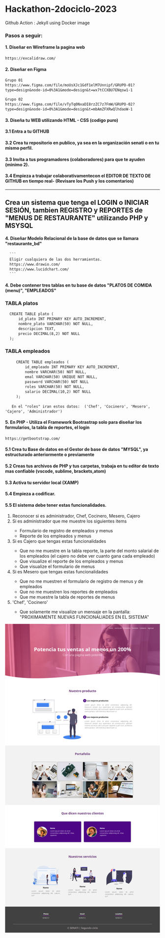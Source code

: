 # Hackathon-2dociclo-2023
Github Action : Jekyll using Docker image
<h3>Pasos a seguir:</h3>
<h4> 1. Diseñar en Wireframe la pagina web </h4>

   ```
   https://excalidraw.com/
   ```

<h4> 2. Diseñar en Figma </h4>

   ```
   Grupo 01
   https://www.figma.com/file/moUsXJc1Gdf1elM7Unnipf/GRUPO-01?type=design&node-id=0%3A1&mode=design&t=wx7tCCXBU7ENqsw1-1
   ```

   ```
   Grupo 02
   https://www.figma.com/file/vTyTq0NxaDI8rzZC7z7FmW/GRUPO-02?type=design&node-id=0%3A1&mode=design&t=mbAmZFXRwQlhdaoW-1
   ```

 <h4> 3. Diseña tu WEB utilizando HTML - CSS (codigo puro) </h4>
 <h4> 3.1 Entra a tu GITHUB </h4>  
 <h4> 3.2 Crea tu repositorio en publico, ya sea en la organización senati o en tu mismo perfil. </h4>
 <h4> 3.3 Invita a tus programadores (colaboradores) para que te ayuden (minimo 2). </h4>
 <h4> 3.4 Empieza a trabajar colaborativamentecon el EDITOR DE TEXTO DE GITHUB en tiempo real- (Revisare los Push y los comentarios) </h4>
 
 <hr/>
 <h2>Crea un sistema que tenga el LOGIN o INICIAR SESIÓN, tambien REGISTRO y REPORTES de "MENUS DE RESTAURANTE" utilizando PHP y MSYSQL</h4>
 <h4> 4. Diseñar Modelo Relacional de la base de datos que se llamara "restaurante_bd" </h4>
   
      ```
      Eligir cualquiera de las dos herramientas.
      https://www.drawio.com/
      https://www.lucidchart.com/
      ```
 <h4> 4. Debe contener tres tablas en tu base de datos "PLATOS DE COMIDA (menu)", "EMPLEADOS"  </h4>

<h3> TABLA platos</h3>
       
   
      CREATE TABLE plato (
          id_plato INT PRIMARY KEY AUTO_INCREMENT,
          nombre_plato VARCHAR(50) NOT NULL,
          descripcion TEXT,
          precio DECIMAL(8,2) NOT NULL
      );
    

<h3> TABLA empleados</h3>
       
    
         CREATE TABLE empleados (
             id_empleado INT PRIMARY KEY AUTO_INCREMENT,
             nombre VARCHAR(50) NOT NULL,
             emal VARCHAR(50) UNIQUE NOT NULL,
             password VARCHAR(50) NOT NULL
             roles VARCHAR(50) NOT NULL,
             salario DECIMAL(10,2) NOT NULL
         );

       En el "roles" iran estos datos:  ('Chef', 'Cocinero', 'Mesero', 'Cajero', 'Administrador')
    
 <h4> 5. En PHP - Utiliza el Framework Bootrastrap solo para diseñar los formularios, la tabla de reportes, el login </h4>

   ```
   https://getbootstrap.com/
   ```

 <h4> 5.1 Crea tu Base de datos en el Gestor de base de datos "MYSQL", ya estructurado anteriormente o previamente</h4>
 <h4> 5.2 Creas tus archivos de PHP y tus carpetas, trabaja en tu editor de texto mas confiable (vscode, sublime, brackets,atom)</h4>  
 <h4> 5.3 Activa tu servidor local (XAMP)</h4>
 <h4> 5.4 Empieza a codificar. </h4>
 <h4> 5.5 El sistema debe tener estas funcionalidades. </h4>
    <ol>
       <li>Reconocer si es administrador, Chef, Cocinero, Mesero, Cajero</li>
       <li>Si es administrador que me muestre los siguientes items</li>
            <ul>
               <li>Formulario de registro de empleados y menus</li>
               <li>Reporte de los empleados y menus</li>
            </ul>
       <li>Si es Cajero que tengas estas funcionalidades</li>
            <ul>
               <li>Que no me muestre en la tabla reporte, la parte del monto salarial de los empleados (el cajero no debe ver cuanto gana cada empleado)</li>
               <li>Que visualize el reporte de los empleados y menus</li>
               <li>Que visualize el formulario de menus</li>
            </ul>
       </li>
        <li>Si es Mesero que tengas estas funcionalidades</li>
            <ul>
               <li>Que no me muestren el formulario de registro de menus y de empleados</li>
               <li>Que no me muestren los reportes de empleados</li>
               <li>Que me muestre la tabla de reportes de menus</li>
            </ul>
       </li>
       <li>'Chef', 'Cocinero'</li>
            <ul>
               <li>Que solamente me visualize un mensaje en la pantalla: "PROXIMAMENTE NUEVAS FUNCIONALIADES EN EL SISTEMA"</li>
            </ul>
       </li>
    </ol>

![Descripción de la imagen](capture-HackathonSenati.png)
